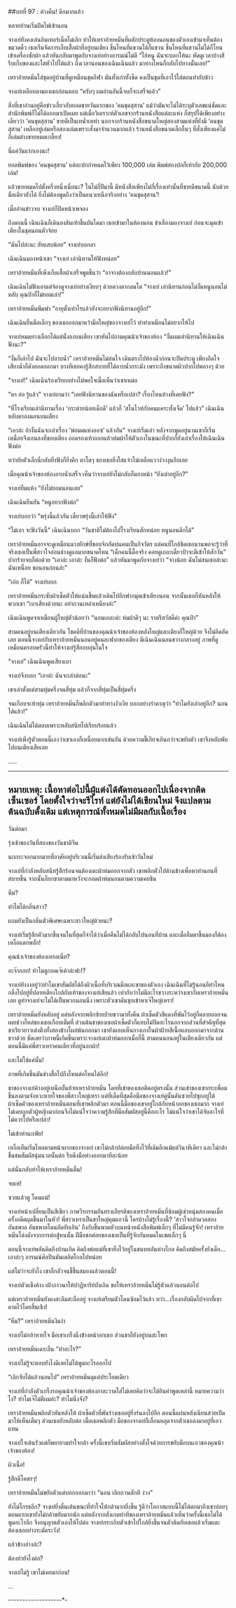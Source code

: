##บทที่ 97 : ค้างคืน!
ดึกมากแล้ว 

หลายบ้านเริ่มปิดไฟเข้านอน 

จางเย่ยังคงเล่นอินเทอร์เน็ตไม่เลิก ทำให้เหราอ้ายหมิ่นที่ผลักประตูห้องนอนของตัวเองเข้ามาเห็นต้องขมวดคิ้ว เธอเริ่มจัดการเก็บเสื้อผ้าที่อยู่บนเตียง ชิ้นไหนที่แขวนได้ก็แขวน ชิ้นไหนที่แขวนไม่ได้ก็โยนเข้าเครื่องซักผ้า แล้วหันกลับมาพูดกับจางเย่อย่างอารมณ์ไม่ดี “ไอ้หนู ฉันจะบอกให้นะ หัดดูเวลาบ้างสิ รีบเก็บของและไสหัวไปได้แล้ว ถึงเวลานอนของเฉินเฉินแล้ว มาทางไหนก็กลับไปทางนั้นเลย!”

เหราอ้ายหมิ่นใส่ชุดอยู่บ้านที่ดูเหมือนชุดกีฬา มันทั้งเก่าทั้งซีด คงเป็นชุดที่เอาไว้ใส่ตอนทำกับข้าว

จางเย่เหลือบตามองเธอก่อนตอบ “ครับๆ ผมอ่านอันนี้จบก็จะเสร็จแล้ว”

สิ่งที่เขาอ่านอยู่คือข่าวเกี่ยวกับยอดขายวันแรกของ ‘คนขุดสุสาน’ แม้ว่ามันจะไม่ได้ระบุตัวเลขแน่ชัดและสำนักพิมพ์ก็ไม่ได้ออกมาเปิดเผย แต่เมื่อวิเคราะห์ตัวเลขจากร้านหนังสือแต่ละแห่ง ก็สรุปได้เพียงอย่างเดียวว่า ‘คนขุดสุสาน’ ขายดีเป็นเทน้ำเทท่า นอกจากร้านหนังสือขนาดใหญ่สองสามแห่งที่ยังมี ‘คนขุดสุสาน’ เหลืออยู่เล่มหรือสองเล่มเพราะสั่งมาจำนวนมากแล้ว ร้านหนังสือขนาดเล็กอื่นๆ ที่สั่งเพียงแค่ไม่กี่เล่มต่างขายหมดเกลี้ยง! 

นี่แค่วันแรกเองนะ!

ยอดพิมพ์ของ ‘คนขุดสุสาน’ แต่ละปกกำหนดไว้เพียง 100,000 เล่ม พิมพ์สองปกก็เท่ากับ 200,000 เล่ม!

แล้วขายหมดไปตั้งครึ่งหนึ่งเนี่ยนะ? ในไม่กี่ปีมานี้ มีหนังสือเพียงไม่กี่เรื่องเท่านั้นที่ขายดีขนาดนี้ นับด้วยมือเดียวยังได้ ยิ่งไม่ต้องพูดถึงว่าเป็นแนวเหนือจริงอย่าง ‘คนขุดสุสาน’!

เมื่ออ่านข่าวจบ จางเย่ก็ปิดหน้าเพจลง

ถึงตอนนี้ เฉินเฉินก็เดินลงส้นเท้าขึ้นบันไดมา เธอเข้ามาในห้องนอน ชำเลืองมองจางเย่ ก่อนจะมุดเข้าเตียงในชุดนอนตัวจ้อย

“ฉันไปล่ะนะ ยัยแสบน้อย” จางเย่บอกลา

เฉินเฉินมองหน้าเขา “จางเย่ เล่านิทานให้ฟังหน่อย”

เหราอ้ายหมิ่นที่เพิ่งเก็บเสื้อผ้าเสร็จพูดขึ้นว่า “อาจางต้องกลับบ้านนอนแล้ว!”

เฉินเฉินไม่ฟังเอาแต่จ้องดูจางเย่อย่างเงียบๆ ด้วยดวงตากลมโต “จางเย่ เล่านิทานก่อนไม่งั้นหนูนอนไม่หลับ คุณป้าก็ไม่ยอมเล่า!”

เหราอ้ายหมิ่นพึมพำ “อายุตั้งเท่าไรแล้วยังจะอยากฟังนิทานอยู่อีก!”

เฉินเฉินยื่นมือเล็กๆ ของเธอออกมาคว้ามือใหญ่ของจางเย่ไว้ ทำท่าเหมือนไม่อยากให้ไป 

จางเย่หมดทางเลือกได้แต่นั่งลงบนเตียง เขาหันไปถามคุณน้าเจ้าของห้อง “งั้นผมเล่านิทานให้เฉินเฉินฟังนะ?”

“งั้นก็เล่าไป ฉันจะไปอาบน้ำ” เหราอ้ายหมิ่นไม่สนใจ เดินตรงไปห้องน้ำก่อนจะปิดประตู เพียงอึดใจเสียงน้ำก็ดังลอดออกมา บางทีเธอคงรู้สึกสบายที่ได้อาบน้ำกระมัง เพราะถึงขนาดผิวปากไปพลางๆ ด้วย

“จางเย่!” เฉินเฉินร้องเรียกอย่างไม่พอใจเมื่อเห็นว่าเขาเหม่อ

“หา อ๋อ รู้แล้ว” จางเย่ถามว่า “เคยฟังนิทานของฉันหรือเปล่า? เรื่องไหนบ้างที่เคยฟัง?” 

“ที่โรงเรียนเล่านิทานเรื่อง ‘กระต่ายน้อยเด็กดี’ แล้วก็ ‘สโนไวท์กับคนแคระทั้งเจ็ด’ ไปแล้ว” เฉินเฉินหลับตาลงนอนบนเตียง

“เอาล่ะ ถ้างั้นฉันจะเล่าเรื่อง ‘พ่อมดแห่งออซ’ แล้วกัน” จางเย่เริ่มเล่า หลังจากพูดอยู่นานเขาก็เริ่มเหนื่อยจึงเอนลงที่ขอบเตียง ถอดรองเท้าออกแล้วห่มผ้าให้ตัวเองในขณะที่ปากก็ยังเล่าเรื่องให้เฉินเฉินฟังต่อ

ทว่ายัยตัวเล็กนี่กลับยิ่งฟังก็ยิ่งคึก ตาโตๆ ของเธอยิ่งใสแจ๋วไม่เหลือแววง่วงงุนอีกเลย 

เมื่อคุณน้าเจ้าของห้องอาบน้ำเสร็จ เห็นว่าจางเย่ยังไม่กลับก็มองหน้า “ยังเล่าอยู่อีก?”

จางเย่ยิ้มแห้ง “ยังไม่ยอมนอนเลย”

เฉินเฉินยืนยัน “หนูอยากฟังต่อ”

จางเย่บอกว่า “พรุ่งนี้แล้วกัน เดี๋ยวพรุ่งนี้เล่าให้ฟัง”

“ไม่เอา จะฟังวันนี้” เฉินเฉินบอก “วันชาติไม่ต้องไปโรงเรียนสักหน่อย หนูนอนดึกได้”

เหราอ้ายหมิ่นอาจจะดูเหมือนนางยักษ์ที่ชอบจิกกัดบ่นคนเป็นกิจวัตร แต่คนที่ใกล้ชิดเธอนานพอจะรู้ว่าที่จริงเธอเป็นพี่สาวใจอ่อนช่างดูแลมากขนาดไหน “เด็กคนนี้ดื้อจริง คอยดูเถอะเดี๋ยวป้าจะตีเข้าให้สักวัน” ปากร้ายจบก็ต่อด้วย “เอาล่ะ เอาล่ะ งั้นก็ฟังต่อ” แล้วหันมาพูดกับจางเย่ว่า “จางน้อย ฉันไม่สนเธอล่ะนะ ฉันเหนื่อย ขอนอนก่อนล่ะ”

“เอ่อ ก็ได้” จางเย่บอก

เหราอ้ายหมิ่นกระชับผ้าเช็ดตัวให้แน่นขึ้นแล้วเดินไปอีกฟากมุดเข้าเตียงนอน จากนั้นเธอก็หันหลังให้พวกเขา “เบาเสียงด้วยนะ อย่ากวนเหล่าเหนียงล่ะ”

เฉินเฉินพูดจาเหมือนผู้ใหญ่ตัวน้อยว่า “นอนเถอะค่ะ ห่มผ้าดีๆ นะ ราตรีสวัสดิ์ค่ะ คุณป้า”

สามคนอยู่บนเตียงเดียวกัน โชคดีที่บ้านของคุณน้าเจ้าของห้องหลังใหญ่และเตียงก็ใหญ่ด้วย จึงไม่อึดอัดเลย ตอนนี้จางเย่กับเหราอ้ายหมิ่นนอนอยู่คนละฟากของเตียง มีเฉินเฉินนอนขวางกลางอยู่ ภาพที่ดูเหมือนครอบครัวนี้ทำให้จางเย่รู้สึกอบอุ่นในใจ

“จางเย่” เฉินเฉินพูดเสียงเบา

จางเย่จึงบอก “เอาล่ะ ฉันจะเล่าต่อนะ”

เขาเล่าตั้งแต่สามทุ่มครึ่งจนสี่ทุ่ม แล้วก็จากสี่ทุ่มเป็นสี่ทุ่มครึ่ง

จนเกือบจะห้าทุ่ม เหราอ้ายหมิ่นก็พลิกตัวมาท่าทางงัวเงีย บอกอย่างรำคาญว่า “ทำไมยังเล่าอยู่อีก? นอนได้แล้ว!”

เฉินเฉินไม่ได้ตอบเพราะหลับสนิทไปเรียบร้อยแล้ว 

จางเย่เพิ่งรู้ตัวตอนนี้เองว่าเขาเองก็เหนื่อยมากเช่นกัน ด้วยความขี้เกียจเกินกว่าจะขยับตัว เขาจึงหลับพับไปบนเตียงเสียเลย


.....


-----------------------------------------------------------------------------------
หมายเหตุ: เนื้อหาต่อไปนี้ผู้แต่งได้ตัดทอนออกไปเนื่องจากติดเซ็นเซอร์ โดยตั้งใจว่าจะรีไรท์ แต่ยังไม่ได้เขียนใหม่ จึงแปลตามต้นฉบับดั้งเดิม แต่เหตุการณ์ทั้งหมดไม่มีผลกับเนื้อเรื่อง
---------------------------------------------------------------------------------


วันต่อมา

รุ่งเช้าของวันที่สองของวันชาติจีน

นกกระจอกมากมายที่อาศัยอยู่บริเวณนี้เริ่มส่งเสียงร้องรับเช้าวันใหม่

จางเย่ที่กำลังหลับสนิทรู้สึกร้อนจนต้องเตะผ้าห่มออกจากตัว เขาพลิกตัวไปด้านข้างเพื่อหาท่านอนที่สบายขึ้น จากนั้นก็ยกขาตามมาหวังจะกอดผ้าห่มนอนตามความเคยชิน

หืม?

ทำไมได้กลิ่นสาว?

แถมยังเป็นกลิ่นตัวพิเศษเฉพาะสาวใหญ่ด้วยนะ?

จางเย่เริ่มรู้สึกตัวมากขึ้นจนในที่สุดก็จำได้ว่าเมื่อคืนไม่ได้กลับไปนอนที่บ้าน และเมื่อลืมตาขึ้นมองก็ต้องเหงื่อแตกพลั่ก!

คุณน้าเจ้าของห้องเหรอเนี่ย?

อะจ๊ากกก! ทำไมตูกอดเจ๊เค้าล่ะฟะ!?

จางเย่ยังงงอยู่ว่าทำไมเขาสัมผัสได้ถึงผิวเนื้อที่บริเวณมือและขาของตัวเอง เฉินเฉินที่ไม่รู้นอนอีท่าไหนกลิ้งไปอยู่ที่ปลายเตียงใกล้กับเท้าของจางเย่เสียแล้ว เท่ากับว่าไม่มีอะไรขวางระหว่างเขากับเหราอ้ายหมิ่นเลย ดูท่าจางเย่จะไม่ได้เป็นพวกนอนนิ่ง เพราะตัวเขาดันซุกเข้าหาเจ๊ใหญ่เหรา!

เหราอ้ายหมิ่นยังหลับอยู่ แต่หลังจากพลิกซ้ายป่ายขวามาทั้งคืน ผ้าเช็ดตัวสีแดงที่พันไว้อยู่ก็คลายออกจนเผยช่วงไหล่ของเธอเกือบเต็มที่ ส่วนต้นขาของเธอผ้าเช็ดตัวก็แทบไม่ปิดอะไรนอกจากส่วนที่สำคัญที่สุด ขาเรียวยาวเต่งตึงทั้งสองข้างโผล่พ้นออกมา เขายังแอบเห็นกางเกงในผ้าฝ้ายสีเนื้อแลบออกมาจากด้านขวาด้วย ชัดเลยว่าภาพนี้เกิดขึ้นเพราะจางเย่เตะผ้าห่มออกเมื่อกี้นี้ สามคนนอนอยู่ในเตียงเดียวกัน แต่ตอนนี้มีแค่พี่สาวเหราคนเดียวที่อยู่นอกผ้า!

และไม่ใช่แค่นั้น!

ภาพที่เกิดขึ้นมันช่างสื่อไปถึงไหนต่อไหนได้อีก!

ขาของจางเย่ค้างอยู่เหนือบั้นท้ายเหราอ้ายหมิ่น โดยที่เข่าของเธอติดอยู่ตรงนั้น ส่วนเข่าของเขากระเพื่อมขึ้นลงตามจังหวะหายใจของพี่สาวใหญ่เหรา แต่ที่เด็ดที่สุดคือมือของจางเย่คู่นั้นดันซวยไปซุกอยู่ใต้ผ้าเช็ดตัวของเหราอ้ายหมิ่นตอนที่เขาพลิกตัวมา ตอนนี้มือของเขาอยู่ใกล้กับหน้าอกของเธอมาก จางเย่ไม่เคยถูกตัวผู้หญิงมาก่อนจึงไม่แน่ใจว่าความรู้สึกที่มือสัมผัสอยู่นี้คืออะไร ไม่แน่ใจว่าเขาได้จับอะไรที่ไม่ควรไปหรือเปล่า! 

ไม่เข้าท่านะเฟ้ย! 

เหงื่อเย็นเริ่มไหลตามหน้าผากของจางเย่ เขาไม่กล้าปล่อยมือทิ้งไว้ที่เดิมอีกแม้แต่วินาทีเดียว และไม่กล้าชื่นชมสัมผัสนุ่มนวลนั้นต่อ รีบดึงมือห่างออกมาทีละน้อย

แต่นั่นกลับทำให้เหราอ้ายหมิ่นตื่น!

จบเห่!

ซวยแล้วตู โดนแน่!

จางเย่หน้าเปลี่ยนเป็นสีเขียว ภาพวีรกรรมอันทรงเกียรติของเหราอ้ายหมิ่นที่ซ้อมผู้เช่าหนุ่มสองคนเมื่อครั้งอดีตผุดขึ้นมาในหัว! พี่สาวเหราเป็นขาใหญ่คุมแถวนี้ ใครบ้างไม่รู้เรื่องนี้? ‘สาวใจกล้าดวลสองอันธพาล อันธพาลโดนอัดยับเยิน’ ถึงกับขึ้นพาดหัวบนหน้าหนังสือพิมพ์เล็กๆ ที่ไม่มีคนรู้จัก! เหราอ้ายหมิ่นโด่งดังจากการต่อสู้หนนั้น ฝีมือชกต่อยของเธอเป็นที่รู้จักกันหมดในเขตเล็กๆ นี่

ตอนนี้จางเย่พลันคิดถึงบ้านเกิด คิดถึงพ่อแม่ที่เขาทิ้งไว้อยู่ในชนบทอันห่างไกล คิดถึงสมัยครั้งยังเด็ก… เอาล่ะๆ อารมณ์ศิลปินมันเตลิดไกลไปหน่อย 

แต่ไม่ว่าจะยังไง เขาก็กลัวจนขี้ขึ้นสมองแล้วตอนนี้!

จางเย่ตัวแข็งค้าง เฝ้าภาวนาให้ปาฏิหาริย์บังเกิด ขอให้เหราอ้ายหมิ่นไม่รู้ตัวแล้วนอนต่อไป 

แต่เหราอ้ายหมิ่นยังคงสะลึมสะลืออยู่ จางเย่เตรียมตัวโดนซ้อมไว้แล้ว ทว่า...เรื่องกลับผิดไปจากที่เขาคาดไว้โดยสิ้นเชิง!

“หืม?” เหราอ้ายหมิ่นงึมงำ

จางเย่ไม่กล้าหายใจ มือเขาเกร็งนิ่งข้างหน้าอกเธอ ส่วนขาก็ยังอยู่บนสะโพก

เหราอ้ายหมิ่นเดาะลิ้น “ทำอะไร?”

จางเย่ไม่รู้จะตอบยังไงดีเลยไม่ได้พูดอะไรออกไป 

“เลิกจับได้แล้วนอนไป” เหราอ้ายหมิ่นดุแค่ประโยคเดียว

จางเย่ที่กำลังตัวเกร็งรอคุณน้าเจ้าของห้องอาละวาดใส่ไม่เคยคิดว่าจะได้ยินคำพูดเหล่านี้ หมายความว่าไง? ทำไมเจ๊ไม่ตีผมล่ะ? ทำไมนิ่งจัง?

เหราอ้ายหมิ่นพลิกตัวหันหลังให้ ผ้าเช็ดตัวที่พันร่างเธออยู่ยิ่งร่นลงไปอีก ตอนนี้แผ่นหลังเนียนสวยเปิดมาให้เห็นเต็มๆ ส่วนเธอยังหลับต่อ เมื่อเธอพลิกตัว มือของจางเย่ก็เลื่อนหลุดจากตัวเธอลงมาอยู่ที่เอวแทน 

จางเย่ใจเต้นรัวแต่ก็พยายามทำใจกล้า ครั้งนี้เขาเริ่มสัมผัสอย่างตั้งใจด้วยการขยับมือบนเอวของคุณน้าเจ้าของห้อง!

ผิวเนื้อ!

รู้สึกดีโคตรๆ!

เหราอ้ายหมิ่นไม่ขยับตัวแต่บอกออกมาว่า “นอน เลิกกวนสักที ง่วง”

ยังไม่โกรธอีก? จางเย่ยิ่งตื่นเต้นขณะที่ทำใจให้กล้ามากยิ่งขึ้น รู้ดีว่าโอกาสแบบนี้ไม่ได้ตกมาถึงเขาบ่อยๆ ตอนแรกเขายังไม่กล้าขยับมากนัก แต่หลังจากสังเกตท่าทีของเหราอ้ายหมิ่นแล้วเห็นว่าครั้งนี้เธอไม่ได้พูดอะไรอีก จึงอนุญาตตัวเองให้ไปต่อ จางเย่กระเถิบตัวเข้าไปใกล้ยิ่งขึ้นจนตัวติดกับเธอแล้วเริ่มแตะต้องเธออย่างระมัดระวัง! 

แล้วข้างล่างล่ะ?

ต้องทำยังไงต่อ?

จางเย่ไม่รู้ เขาไม่เคยมาก่อน!


…


-*-*-*-*-*-*-*-*-*-*-*-*-*-*-*-*-*-*-*-

